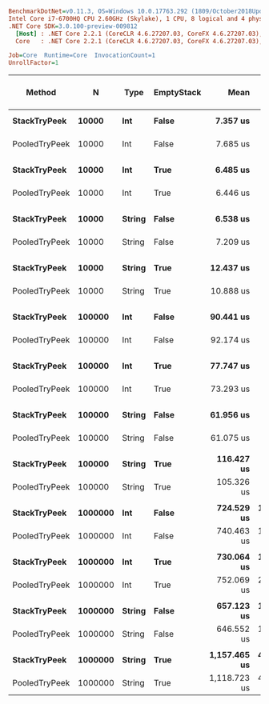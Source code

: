 ``` ini

BenchmarkDotNet=v0.11.3, OS=Windows 10.0.17763.292 (1809/October2018Update/Redstone5)
Intel Core i7-6700HQ CPU 2.60GHz (Skylake), 1 CPU, 8 logical and 4 physical cores
.NET Core SDK=3.0.100-preview-009812
  [Host] : .NET Core 2.2.1 (CoreCLR 4.6.27207.03, CoreFX 4.6.27207.03), 64bit RyuJIT
  Core   : .NET Core 2.2.1 (CoreCLR 4.6.27207.03, CoreFX 4.6.27207.03), 64bit RyuJIT

Job=Core  Runtime=Core  InvocationCount=1  
UnrollFactor=1  

```
|        Method |       N |   Type | EmptyStack |         Mean |      Error |      StdDev |       Median | Ratio | RatioSD | Gen 0/1k Op | Gen 1/1k Op | Gen 2/1k Op | Allocated Memory/Op |
|-------------- |-------- |------- |----------- |-------------:|-----------:|------------:|-------------:|------:|--------:|------------:|------------:|------------:|--------------------:|
|  **StackTryPeek** |   **10000** |    **Int** |      **False** |     **7.357 us** |  **0.0660 us** |   **0.0617 us** |     **7.390 us** |  **1.00** |    **0.00** |           **-** |           **-** |           **-** |                   **-** |
| PooledTryPeek |   10000 |    Int |      False |     7.685 us |  0.6093 us |   0.8739 us |     7.385 us |  1.05 |    0.13 |           - |           - |           - |                   - |
|               |         |        |            |              |            |             |              |       |         |             |             |             |                     |
|  **StackTryPeek** |   **10000** |    **Int** |       **True** |     **6.485 us** |  **0.1327 us** |   **0.1177 us** |     **6.535 us** |  **1.00** |    **0.00** |           **-** |           **-** |           **-** |                   **-** |
| PooledTryPeek |   10000 |    Int |       True |     6.446 us |  0.1286 us |   0.1263 us |     6.440 us |  0.99 |    0.03 |           - |           - |           - |                   - |
|               |         |        |            |              |            |             |              |       |         |             |             |             |                     |
|  **StackTryPeek** |   **10000** | **String** |      **False** |     **6.538 us** |  **0.0660 us** |   **0.0515 us** |     **6.530 us** |  **1.00** |    **0.00** |           **-** |           **-** |           **-** |                   **-** |
| PooledTryPeek |   10000 | String |      False |     7.209 us |  1.5541 us |   1.9085 us |     6.545 us |  1.06 |    0.23 |           - |           - |           - |                   - |
|               |         |        |            |              |            |             |              |       |         |             |             |             |                     |
|  **StackTryPeek** |   **10000** | **String** |       **True** |    **12.437 us** |  **0.3826 us** |   **1.0277 us** |    **12.960 us** |  **1.00** |    **0.00** |           **-** |           **-** |           **-** |                   **-** |
| PooledTryPeek |   10000 | String |       True |    10.888 us |  0.4772 us |   1.3461 us |    10.725 us |  0.88 |    0.15 |           - |           - |           - |                   - |
|               |         |        |            |              |            |             |              |       |         |             |             |             |                     |
|  **StackTryPeek** |  **100000** |    **Int** |      **False** |    **90.441 us** |  **6.0792 us** |  **17.1466 us** |    **86.875 us** |  **1.00** |    **0.00** |           **-** |           **-** |           **-** |                   **-** |
| PooledTryPeek |  100000 |    Int |      False |    92.174 us |  5.7937 us |  16.9918 us |    87.615 us |  1.06 |    0.28 |           - |           - |           - |                   - |
|               |         |        |            |              |            |             |              |       |         |             |             |             |                     |
|  **StackTryPeek** |  **100000** |    **Int** |       **True** |    **77.747 us** |  **5.1076 us** |  **15.0597 us** |    **78.015 us** |  **1.00** |    **0.00** |           **-** |           **-** |           **-** |                   **-** |
| PooledTryPeek |  100000 |    Int |       True |    73.293 us |  4.1259 us |  11.7046 us |    64.790 us |  0.98 |    0.23 |           - |           - |           - |                   - |
|               |         |        |            |              |            |             |              |       |         |             |             |             |                     |
|  **StackTryPeek** |  **100000** | **String** |      **False** |    **61.956 us** |  **1.1969 us** |   **0.9995 us** |    **61.125 us** |  **1.00** |    **0.00** |           **-** |           **-** |           **-** |                   **-** |
| PooledTryPeek |  100000 | String |      False |    61.075 us |  0.7186 us |   0.5610 us |    60.950 us |  0.98 |    0.02 |           - |           - |           - |                   - |
|               |         |        |            |              |            |             |              |       |         |             |             |             |                     |
|  **StackTryPeek** |  **100000** | **String** |       **True** |   **116.427 us** |  **4.8231 us** |  **13.1217 us** |   **121.520 us** |  **1.00** |    **0.00** |           **-** |           **-** |           **-** |                   **-** |
| PooledTryPeek |  100000 | String |       True |   105.326 us |  4.8142 us |  13.9670 us |    94.575 us |  0.92 |    0.17 |           - |           - |           - |                   - |
|               |         |        |            |              |            |             |              |       |         |             |             |             |                     |
|  **StackTryPeek** | **1000000** |    **Int** |      **False** |   **724.529 us** | **17.6372 us** |  **24.7250 us** |   **709.825 us** |  **1.00** |    **0.00** |           **-** |           **-** |           **-** |                   **-** |
| PooledTryPeek | 1000000 |    Int |      False |   740.463 us | 15.7147 us |  42.7530 us |   718.185 us |  1.02 |    0.06 |           - |           - |           - |                   - |
|               |         |        |            |              |            |             |              |       |         |             |             |             |                     |
|  **StackTryPeek** | **1000000** |    **Int** |       **True** |   **730.064 us** | **16.2617 us** |  **38.6475 us** |   **724.595 us** |  **1.00** |    **0.00** |           **-** |           **-** |           **-** |                   **-** |
| PooledTryPeek | 1000000 |    Int |       True |   752.069 us | 21.6594 us |  61.4442 us |   738.210 us |  1.03 |    0.10 |           - |           - |           - |                   - |
|               |         |        |            |              |            |             |              |       |         |             |             |             |                     |
|  **StackTryPeek** | **1000000** | **String** |      **False** |   **657.123 us** | **14.7331 us** |  **42.5083 us** |   **650.650 us** |  **1.00** |    **0.00** |           **-** |           **-** |           **-** |                   **-** |
| PooledTryPeek | 1000000 | String |      False |   646.552 us | 13.3245 us |  36.0235 us |   629.225 us |  0.99 |    0.08 |           - |           - |           - |                   - |
|               |         |        |            |              |            |             |              |       |         |             |             |             |                     |
|  **StackTryPeek** | **1000000** | **String** |       **True** | **1,157.465 us** | **47.7386 us** | **140.0090 us** | **1,153.510 us** |  **1.00** |    **0.00** |           **-** |           **-** |           **-** |                   **-** |
| PooledTryPeek | 1000000 | String |       True | 1,118.723 us | 48.4522 us | 141.3374 us | 1,109.565 us |  0.98 |    0.16 |           - |           - |           - |                   - |
